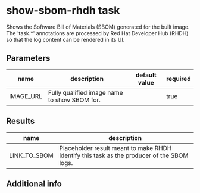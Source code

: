 # show-sbom-rhdh task

Shows the Software Bill of Materials (SBOM) generated for the built image. The 'task.*' annotations are processed by Red Hat Developer Hub (RHDH) so that the log content can be rendered in its UI.

## Parameters
|name|description|default value|required|
|---|---|---|---|
|IMAGE_URL|Fully qualified image name to show SBOM for.||true|

## Results
|name|description|
|---|---|
|LINK_TO_SBOM|Placeholder result meant to make RHDH identify this task as the producer of the SBOM logs.|


## Additional info
